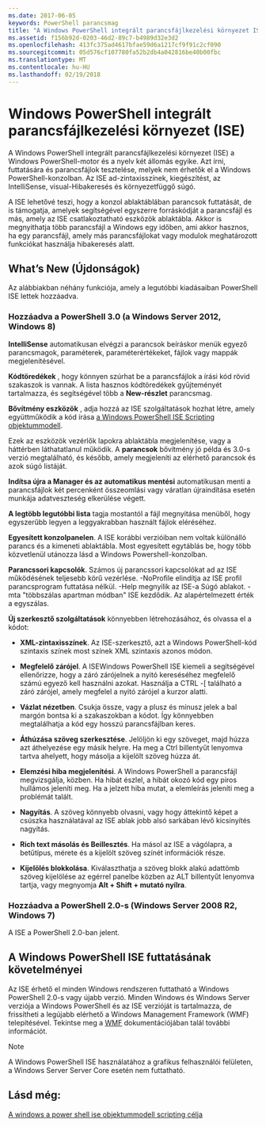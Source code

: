 ```yaml
---
ms.date: 2017-06-05
keywords: PowerShell parancsmag
title: "A Windows PowerShell integrált parancsfájlkezelési környezet ISE"
ms.assetid: f156b92d-0203-46d2-89c7-b4989d32e3d2
ms.openlocfilehash: 413fc375ad4617bfae59d6a1217cf9f91c2cf090
ms.sourcegitcommit: 05d576cf107780fa52b2db4a042816be40b00fbc
ms.translationtype: MT
ms.contentlocale: hu-HU
ms.lasthandoff: 02/19/2018
---
```

# <a name="windows-powershell-integrated-scripting-environment-ise"></a>Windows PowerShell integrált parancsfájlkezelési környezet (ISE)

A Windows PowerShell integrált parancsfájlkezelési környezet (ISE) a Windows PowerShell-motor és a nyelv két állomás egyike. Azt írni, futtatására és parancsfájlok tesztelése, melyek nem érhetők el a Windows PowerShell-konzolban. Az ISE ad-zintaxisszínek, kiegészítést, az IntelliSense, visual-Hibakeresés és környezetfüggő súgó.

A ISE lehetővé teszi, hogy a konzol ablaktáblában parancsok futtatását, de is támogatja, amelyek segítségével egyszerre forráskódját a parancsfájl és más, amely az ISE csatlakoztatható eszközök ablaktábla. Akkor is megnyithatja több parancsfájl a Windows egy időben, ami akkor hasznos, ha egy parancsfájl, amely más parancsfájlokat vagy modulok meghatározott funkciókat használja hibakeresés alatt.

## <a name="whats-new"></a>What’s New (Újdonságok)

Az alábbiakban néhány funkciója, amely a legutóbbi kiadásaiban PowerShell ISE lettek hozzáadva.

### <a name="added-in-powershell-30-windows-server-2012-windows-8"></a>Hozzáadva a PowerShell 3.0 (a Windows Server 2012, Windows 8)

**IntelliSense** automatikusan elvégzi a parancsok beíráskor menük egyező parancsmagok, paraméterek, paraméterértékeket, fájlok vagy mappák megjelenítésével.

**Kódtöredékek** , hogy könnyen szúrhat be a parancsfájlok a írási kód rövid szakaszok is vannak. A lista hasznos kódtöredékek gyűjteményét tartalmazza, és segítségével több a **New-részlet** parancsmag.

**Bővítmény eszközök** , adja hozzá az ISE szolgáltatások hozhat létre, amely együttműködik a kód írása [a Windows PowerShell ISE Scripting objektummodell](../../core-powershell/ise/The-ISE-Object-Model-Hierarchy.md).

Ezek az eszközök vezérlők lapokra ablaktábla megjelenítése, vagy a háttérben láthatatlanul működik. A **parancsok** bővítmény jó példa és 3.0-s verzió megtalálható, és később, amely megjeleníti az elérhető parancsok és azok súgó listáját.

**Indítsa újra a Manager és az automatikus mentési** automatikusan menti a parancsfájlok két percenként összeomlási vagy váratlan újraindítása esetén munkája adatveszteség elkerülése végett.

**A legtöbb legutóbbi lista** tagja mostantól a fájl megnyitása menüből, hogy egyszerűbb legyen a leggyakrabban használt fájlok eléréséhez.

**Egyesített konzolpanelen**. A ISE korábbi verzióiban nem voltak különálló parancs és a kimeneti ablaktábla. Most egyesített egytáblás be, hogy több közvetlenül utánozza lásd a Windows Powershell-konzolban.

**Parancssori kapcsolók**. Számos új parancssori kapcsolókat ad az ISE működésének teljesebb körű vezérlése. -NoProfile elindítja az ISE profil parancsprogram futtatása nélkül. -Help megnyílik az ISE-a Súgó ablakot. -mta "többszálas apartman módban" ISE kezdődik. Az alapértelmezett érték a egyszálas.

**Új szerkesztő szolgáltatások** könnyebben létrehozásához, és olvassa el a kódot:

- **XML-zintaxisszínek**. Az ISE-szerkesztő, azt a Windows PowerShell-kód szintaxis színek most színek XML szintaxis azonos módon.

- **Megfelelő zárójel**. A ISEWindows PowerShell ISE kiemeli a segítségével ellenőrizze, hogy a záró zárójelnek a nyitó kereséséhez megfelelő számú egyező kell használni azokat. Használja a CTRL -\[ található a záró zárójel, amely megfelel a nyitó zárójel a kurzor alatti.

- **Vázlat nézetben**. Csukja össze, vagy a plusz és mínusz jelek a bal margón bontsa ki a szakaszokban a kódot. Így könnyebben megtalálhatja a kód egy hosszú parancsfájlban keres.

- **Áthúzása szöveg szerkesztése**. Jelöljön ki egy szöveget, majd húzza azt áthelyezése egy másik helyre. Ha meg a Ctrl billentyűt lenyomva tartva ahelyett, hogy másolja a kijelölt szöveg húzza át.

- **Elemzési hiba megjelenítési**. A Windows PowerShell a parancsfájl megvizsgálja, közben. Ha hibát észlel, a hibát okozó kód egy piros hullámos jeleníti meg. Ha a jelzett hiba mutat, a elemleírás jeleníti meg a problémát talált.

- **Nagyítás**. A szöveg könnyebb olvasni, vagy hogy áttekintő képet a csúszka használatával az ISE ablak jobb alsó sarkában lévő kicsinyítés nagyítás.

- **Rich text másolás és Beillesztés**. Ha másol az ISE a vágólapra, a betűtípus, mérete és a kijelölt szöveg színét információk része.

- **Kijelölés blokkolása**. Kiválaszthatja a szöveg blokk alakú adattömb szöveg kijelölése az egérrel panelbe közben az ALT billentyűt lenyomva tartja, vagy megnyomja **Alt + Shift + mutató nyílra**.

### <a name="added-in-powershell-20-windows-server-2008-r2-windows-7"></a>Hozzáadva a PowerShell 2.0-s (Windows Server 2008 R2, Windows 7)

A ISE a PowerShell 2.0-ban jelent.

## <a name="requirements-for-running-the-windows-powershell-ise"></a>A Windows PowerShell ISE futtatásának követelményei

Az ISE érhető el minden Windows rendszeren futtatható a Windows PowerShell 2.0-s vagy újabb verzió. Minden Windows és Windows Server verziója a Windows PowerShell és az ISE verzióját is tartalmazza, de frissítheti a legújabb elérhető a Windows Management Framework (WMF) telepítésével. Tekintse meg a [WMF](/powershell/wmf/readme) dokumentációjában talál további információt.

> [!NOTE]
> A Windows PowerShell ISE használatához a grafikus felhasználói felületen, a Windows Server Server Core esetén nem futtatható.

## <a name="see-also"></a>Lásd még:

[A windows a power shell ise objektummodell scripting célja](../../core-powershell/ise/Purpose-of-the-Windows-PowerShell-ISE-Scripting-Object-Model.md)
